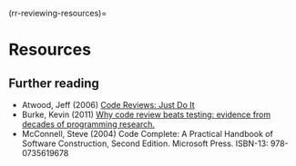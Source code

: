 (rr-reviewing-resources)=
# Resources

## Further reading

- Atwood, Jeff (2006) [Code Reviews: Just Do It](http://blog.codinghorror.com/code-reviews-just-do-it/)
- Burke, Kevin (2011) [Why code review beats testing: evidence from decades of programming research.](https://kev.inburke.com/kevin/the-best-ways-to-find-bugs-in-your-code/)
- McConnell, Steve (2004) Code Complete: A Practical Handbook of Software Construction, Second Edition. Microsoft Press. ISBN-13: 978-0735619678
